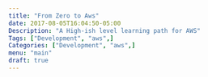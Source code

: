 ```yaml
---
title: "From Zero to Aws"
date: 2017-08-05T16:04:50-05:00
Description: "A High-ish level learning path for AWS"
Tags: ["Development", "aws",]
Categories: ["Development", "aws",]
menu: "main"
draft: true
---
```



